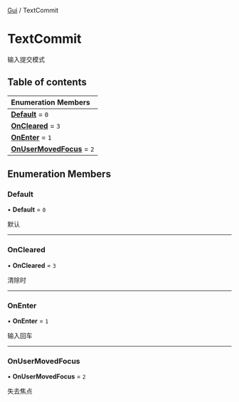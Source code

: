 [Gui](../groups/Gui.Gui.md) / TextCommit

# TextCommit <Badge type="tip" text="Enumeration" /> <Score text="TextCommit" />

输入提交模式

## Table of contents

| Enumeration Members |
| :-----|
| **[Default](UI.TextCommit.md#default)** = ``0`` <br> |
| **[OnCleared](UI.TextCommit.md#oncleared)** = ``3`` <br> |
| **[OnEnter](UI.TextCommit.md#onenter)** = ``1`` <br> |
| **[OnUserMovedFocus](UI.TextCommit.md#onusermovedfocus)** = ``2`` <br> |

## Enumeration Members

### Default <Score text="Default" /> 

• **Default** = ``0``

默认

___

### OnCleared <Score text="OnCleared" /> 

• **OnCleared** = ``3``

清除时

___

### OnEnter <Score text="OnEnter" /> 

• **OnEnter** = ``1``

输入回车

___

### OnUserMovedFocus <Score text="OnUserMovedFocus" /> 

• **OnUserMovedFocus** = ``2``

失去焦点
